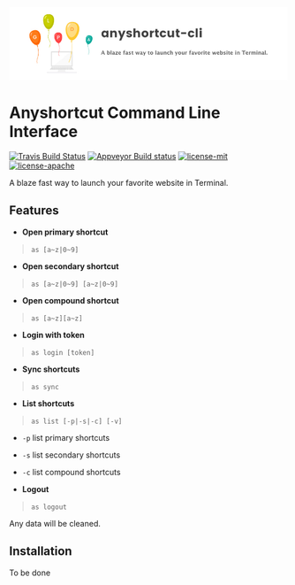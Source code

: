 ![](./anyshortcut-cli.jpg)
# Anyshortcut Command Line Interface

[![Travis Build Status](https://travis-ci.com/anyshortcut/anyshortcut-cli.svg?branch=master)](https://travis-ci.com/anyshortcut/anyshortcut-cli)
[![Appveyor Build status](https://ci.appveyor.com/api/projects/status/rh7no4jdnw9mheu9/branch/master?svg=true)](https://ci.appveyor.com/project/Folyd/anyshortcut-cli/branch/master) 
[![license-mit](https://img.shields.io/badge/license-MIT-blue.svg)](https://github.com/anyshortcut/anyshortcut-cli/blob/master/LICENSE-MIT)
[![license-apache](https://img.shields.io/badge/license-Apache-orange.svg)](https://github.com/anyshortcut/anyshortcut-cli/blob/master/LICENSE-APACHE)

A blaze fast way to launch your favorite website in Terminal.

## Features

- **Open primary shortcut**

> `as [a~z|0~9]`

- **Open secondary shortcut**

> `as [a~z|0~9] [a~z|0~9]`

- **Open compound shortcut**

> `as [a~z][a~z]`

- **Login with token**

> `as login [token]`

- **Sync shortcuts**

> `as sync`

- **List shortcuts**

> `as list [-p|-s|-c] [-v]`

- `-p` list primary shortcuts
- `-s` list secondary shortcuts
- `-c` list compound shortcuts

- **Logout**

> `as logout`

Any data will be cleaned.



## Installation

To be done